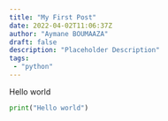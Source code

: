```yaml
---
title: "My First Post"
date: 2022-04-02T11:06:37Z
author: "Aymane BOUMAAZA"
draft: false
description: "Placeholder Description"
tags:
 - "python"
---
```


Hello world

```python
print("Hello world")
```
